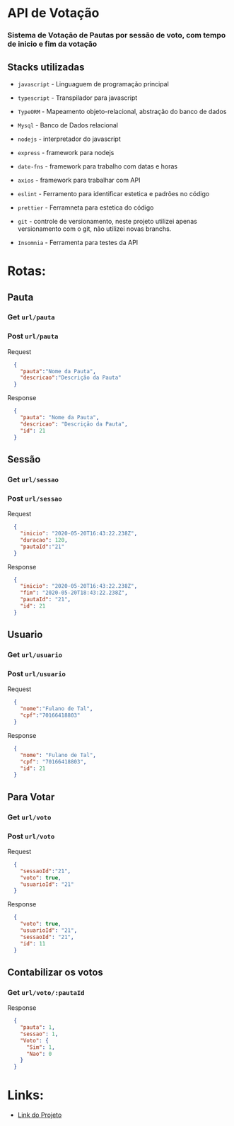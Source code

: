 # API de Votação
### Sistema de Votação de Pautas por sessão de voto, com tempo de inicio e fim da votação

## Stacks utilizadas
- `javascript` - Linguaguem de programação principal
- `typescript` - Transpilador para javascript

- `TypeORM` - Mapeamento objeto-relacional, abstração do banco de dados
- `Mysql` - Banco de Dados relacional

- `nodejs` - interpretador do javascript
- `express` - framework para nodejs
- `date-fns` - framework para trabalho com datas e horas
- `axios` - framework para trabalhar com API

- `eslint` - Ferramento para identificar estetica e padrões no código
- `prettier` - Ferramneta para estetica do código

- `git` - controle de versionamento, neste projeto utilizei apenas versionamento com o git, não utilizei novas branchs.
- `Insomnia` - Ferramenta para testes da API

# Rotas:
## Pauta
  ### Get `url/pauta`
  ### Post `url/pauta`

Request
```json
  {
    "pauta":"Nome da Pauta",
    "descricao":"Descrição da Pauta"
  }
```
Response
```json
  {
    "pauta": "Nome da Pauta",
    "descricao": "Descrição da Pauta",
    "id": 21
  }
```

## Sessão
  ### Get `url/sessao`
  ### Post `url/sessao`

Request
```json
  {
    "inicio": "2020-05-20T16:43:22.238Z",
    "duracao": 120,
    "pautaId":"21"
  }
```
Response
```json
  {
    "inicio": "2020-05-20T16:43:22.238Z",
    "fim": "2020-05-20T18:43:22.238Z",
    "pautaId": "21",
    "id": 21
  }
```

## Usuario
  ### Get `url/usuario`
  ### Post `url/usuario`

Request
```json
  {
    "nome":"Fulano de Tal",
    "cpf":"70166418803"
  }
```
Response
```json
  {
    "nome": "Fulano de Tal",
    "cpf": "70166418803",
    "id": 21
  }
```

## Para Votar
  ### Get `url/voto`
  ### Post `url/voto`

Request
```json
  {
    "sessaoId":"21",
    "voto": true,
    "usuarioId": "21"
  }
```
Response
```json
  {
    "voto": true,
    "usuarioId": "21",
    "sessaoId": "21",
    "id": 11
  }
```

## Contabilizar os votos
  ### Get `url/voto/:pautaId`

Response
```json
  {
    "pauta": 1,
    "sessao": 1,
    "Voto": {
      "Sim": 1,
      "Nao": 0
    }
  }
```

# Links:
* [Link do Projeto](https://github.com/eps364/VotoSessao)


